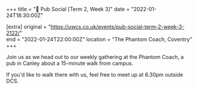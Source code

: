+++
title = "🍔 Pub Social [Term 2, Week 3]"
date = "2022-01-24T18:30:00Z"

[extra]
original = "https://uwcs.co.uk/events/pub-social-term-2-week-3-2122/"    
end = "2022-01-24T22:00:00Z"
location = "The Phantom Coach, Coventry"
+++

Join us as we head out to our weekly gathering at the Phantom Coach, a pub in Canley about a 15-minute walk from campus.

If you'd like to walk there with us, feel free to meet up at 6.30pm outside DCS.

